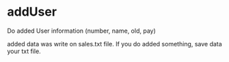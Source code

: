 # addUser
Do added User information (number, name, old, pay)

added data was write on sales.txt file.
If you do added something, save data your txt file.
